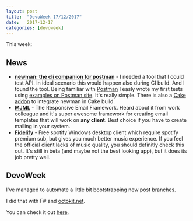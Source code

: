 ```yaml
---
layout: post
title:  "DevoWeek 17/12/2017"
date:   2017-12-17
categories: [devoweek]
---
```


This week:

## News

* **[newman: the cli companion for postman](https://github.com/postmanlabs/newman)** - I needed a tool that I could test API. In ideal scenario this would happen also during CI build. And I found the tool. Being familiar with [Postman](https://www.getpostman.com/) I easly wrote my first tests using [examples on Postman site](https://www.getpostman.com/docs/postman/scripts/test_examples). It's really simple. There is also a [Cake addon](https://github.com/cake-contrib/Cake.Newman) to integrate newman in Cake build.
* **[MJML](https://mjml.io/)** - The Responsive Email Framework. Heard about it from work colleague and it's super awesome framework for creating email templates that will work on **any client**. Best choice if you have to create mailing in your system.
* **[Fidelify](http://fidelify.net/)** - Free spotify Windows desktop client which require spotify premium sub, but gives you much better music experience. If you feel the official client lacks of music quality, you should definitly check this out. It's still in beta (and maybe not the best looking app), but it does its job pretty well.
                            
## DevoWeek
I've managed to automate a little bit bootstrapping new post branches.

I did that with F# and [octokit.net](https://octokit.github.io/). 

You can check it out [here](https://github.com/pizycki/DevoWeek).
